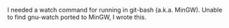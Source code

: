 I needed a watch command for running in git-bash (a.k.a. MinGW).
Unable to find gnu-watch ported to MinGW, I wrote this.
